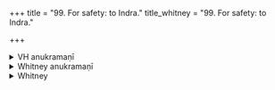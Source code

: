 +++
title = "99. For safety: to Indra."
title_whitney = "99. For safety: to Indra."

+++

<details><summary>VH anukramaṇī</summary>

संग्रामजयः।  
१-३ अथर्वा। इन्द्रः, सोमः, सविता च। अनुष्टुप्, ३ भुरिग्बृहती (सौम्या सावित्री)।
</details>

<details><summary>Whitney anukramaṇī</summary>

[Atharvan.—āindram: 3. sāumyā sāvitrī ca. ānuṣṭubham: 3. bhurig bṛhatī.]
</details>



<details><summary>Whitney</summary>

### Comment
[Partly prose, "vs." 3.⌋ Found also in Pāipp. xix. No use of the hymn is made by Kāuś. except in connection with its two predecessors, as explained under hymn 97. But Vāit. has it in the agniṣṭoma, as whispered stotra (18. 16).


### Translations
Translated: Grill, 18, 168; Griffith, i. 299; Bloomfield, 123, 510.
</details>
